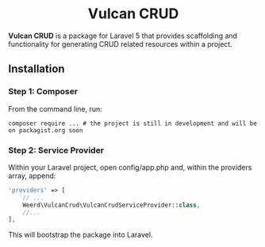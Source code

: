 <h1 align="center">Vulcan CRUD</h1>

**Vulcan CRUD** is a package for Laravel 5 that provides scaffolding and functionality for generating CRUD related resources within a project.



## Installation

### Step 1: Composer

From the command line, run:

```shell
composer require ... # the project is still in development and will be on packagist.org soon
```

### Step 2: Service Provider

Within your Laravel project, open config/app.php and, within the providers array, append:

```php
'providers' => [
    // ...
    Weerd\VulcanCrud\VulcanCrudServiceProvider::class,
    //...
],
```

This will bootstrap the package into Laravel.

